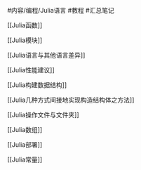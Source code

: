 #内容/编程/Julia语言 
#教程 
#汇总笔记






[[Julia函数]]

[[Julia模块]]

[[Julia语言与其他语言差异]]

[[Julia性能建议]]

[[Julia构建数据结构]]

[[Julia几种方式间接地实现构造结构体之方法]]

[[Julia操作文件与文件夹]]

[[Julia数组]]

[[Julia部署]]

[[Julia常量]]



